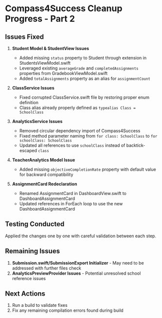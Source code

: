 # Compass4Success Cleanup Progress - Part 2

## Issues Fixed

1. **Student Model & StudentView Issues**
   - Added missing `status` property to Student through extension in StudentsViewModel.swift
   - Leveraged existing `averageGrade` and `completedAssignments` properties from GradebookViewModel.swift
   - Added `totalAssignments` property as an alias for `assignmentCount`

2. **ClassService Issues**
   - Fixed corrupted ClassService.swift file by restoring proper enum definition
   - Class alias already properly defined as `typealias Class = SchoolClass`

3. **AnalyticsService Issues**
   - Removed circular dependency import of Compass4Success
   - Fixed method parameter naming from `for class: SchoolClass` to `for schoolClass: SchoolClass`
   - Updated all references to use `schoolClass` instead of backtick-escaped `class`

4. **TeacherAnalytics Model Issue**
   - Added missing `objectiveCompletionRate` property with default value for backward compatibility

5. **AssignmentCard Redeclaration**
   - Renamed AssignmentCard in DashboardView.swift to DashboardAssignmentCard
   - Updated references in ForEach loop to use the new DashboardAssignmentCard

## Testing Conducted

Applied the changes one by one with careful validation between each step.

## Remaining Issues

1. **Submission.swift/SubmissionExport Initializer** - May need to be addressed with further files check
2. **AnalyticsPreviewProvider Issues** - Potential unresolved school reference issues

## Next Actions

1. Run a build to validate fixes
2. Fix any remaining compilation errors found during build
